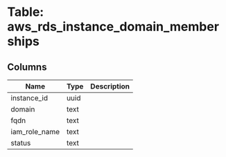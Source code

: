 
# Table: aws_rds_instance_domain_memberships

## Columns
| Name        | Type           | Description  |
| ------------- | ------------- | -----  |
|instance_id|uuid||
|domain|text||
|fqdn|text||
|iam_role_name|text||
|status|text||
